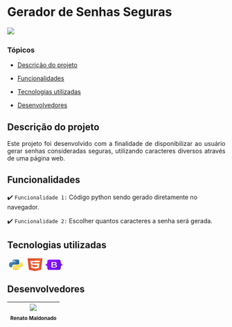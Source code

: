 # Gerador de Senhas Seguras

<p>
   <img src="http://img.shields.io/static/v1?label=STATUS&message=EM%20DESENVOLVIMENTO&color=RED&style=for-the-badge"/>
</p>

### Tópicos 

- [Descrição do projeto](#descrição-do-projeto)

- [Funcionalidades](#funcionalidades)

- [Tecnologias utilizadas](#tecnologias-utilizadas)

- [Desenvolvedores](#desenvolvedores)

## Descrição do projeto 

<p align="justify">
Este projeto foi desenvolvido com a finalidade de disponibilizar ao usuário gerar senhas consideradas seguras, utilizando caracteres diversos através de uma página web.
</p>

## Funcionalidades

:heavy_check_mark: `Funcionalidade 1:` Código python sendo gerado diretamente no navegador.

:heavy_check_mark: `Funcionalidade 2:` Escolher quantos caracteres a senha será gerada.

## Tecnologias utilizadas
<p>
<img align="center" alt="Renato-python" height="30" width="40" src="https://raw.githubusercontent.com/devicons/devicon/master/icons/python/python-original.svg">
<img align="center" alt="Renato-html" height="30" width="40" src="https://raw.githubusercontent.com/devicons/devicon/master/icons/html5/html5-original.svg">
<img align="center" alt="Renato-bootstrap" height="30" width="40" src="https://raw.githubusercontent.com/devicons/devicon/master/icons/bootstrap/bootstrap-original.svg">
</p>

## Desenvolvedores
| [<img src="https://avatars.githubusercontent.com/u/49447595?v=4" width=115><br><sub>Renato Maldonado</sub>](https://github.com/renthus)
| :---: |